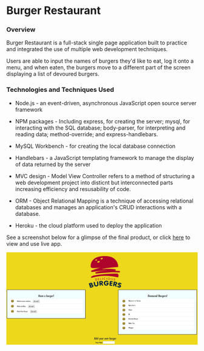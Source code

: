 # Burger Restaurant

### Overview

Burger Restaurant is a full-stack single page application built to practice and integrated the use of multiple web development techniques. 

Users are able to input the names of burgers they'd like to eat, log it onto a menu, and when eaten, the burgers move to a different part of the screen displaying a list of devoured burgers.


### Technologies and Techniques Used

* Node.js - an event-driven, asynchronous JavaScript open source server framework

* NPM packages - Including express, for creating the server; mysql, for interacting with the SQL database; body-parser, for interpreting and reading data; method-override; and express-handlebars.

* MySQL Workbench - for creating the local database connection

* Handlebars - a JavaScript templating framework to manage the display of data returned by the server

* MVC design - Model View Controller refers to a method of structuring a web development project into disticnt but interconnected parts increasing efficiency and resusability of code.

* ORM - Object Relational Mapping is a technique of accessing relational databases and manages an application's CRUD interactions with a database.

* Heroku - the cloud platform used to deploy the application

See a screenshot below for a glimpse of the final product, or click [here](https://glacial-plains-20153.herokuapp.com) to view and use live app.

![BurgerRestaurantSample](./public/assets/images/burgerApp.jpg)









